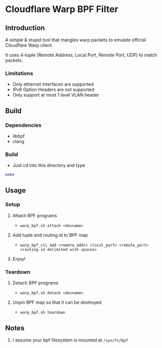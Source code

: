 # Cloudflare Warp BPF Filter

## Introduction
A simple & stupid tool that mangles warp packets to emulate official Cloudflare Warp client.

It uses 4-tuple (Remote Address, Local Port, Remote Port, UDP) to match packets.

### Limitations
- Only ethernet interfaces are supported
- IPv6 Option Headers are not supported
- Only support at most 1 level VLAN header

## Build
### Dependencies
- libbpf
- clang

### Build
- Just cd into this directory and type
```sh
make
```

## Usage
### Setup
1. Attach BPF programs

   - ` warp_bpf.sh attach <devname> `

2. Add tuple and routing id to BPF map

   - ` warp_bpf_cli add <remote_addr> <local_port> <remote_port> <routing id delimited with spaces> `

3. Enjoy!

### Teardown
1. Detach BPF programs
   - ` warp_bpf.sh detach <devname> `

2. Unpin BPF map so that it can be destroyed
   - `warp_bpf.sh teardown`

## Notes
1. I assume your bpf filesystem is mounted at `/sys/fs/bpf`